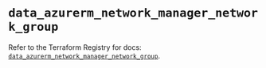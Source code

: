 # `data_azurerm_network_manager_network_group`

Refer to the Terraform Registry for docs: [`data_azurerm_network_manager_network_group`](https://registry.terraform.io/providers/hashicorp/azurerm/3.112.0/docs/data-sources/network_manager_network_group).
